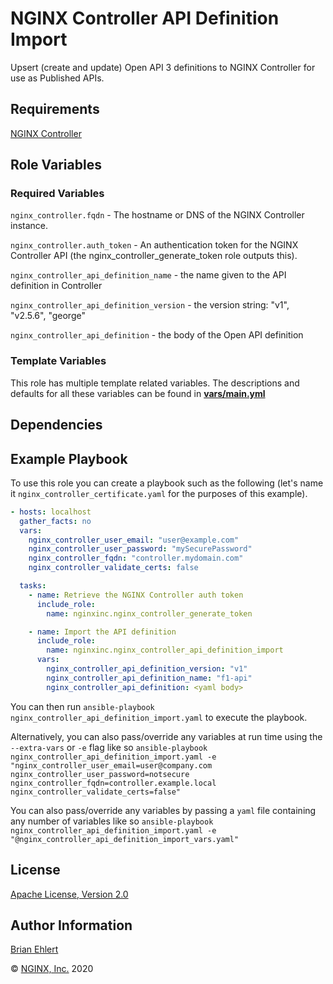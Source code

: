 NGINX Controller API Definition Import
============================

Upsert (create and update) Open API 3 definitions to NGINX Controller for use as Published APIs.

Requirements
------------

[NGINX Controller](https://www.nginx.com/products/nginx-controller/)

Role Variables
--------------

### Required Variables

`nginx_controller.fqdn` - The hostname or DNS of the NGINX Controller instance.

`nginx_controller.auth_token` - An authentication token for the NGINX Controller API (the nginx_controller_generate_token role outputs this).

`nginx_controller_api_definition_name` - the name given to the API definition in Controller

`nginx_controller_api_definition_version` - the version string: "v1", "v2.5.6", "george"

`nginx_controller_api_definition` - the body of the Open API definition

### Template Variables

This role has multiple template related variables. The descriptions and defaults for all these variables can be found in **[vars/main.yml](./vars/main.yml)**

Dependencies
------------

Example Playbook
----------------

To use this role you can create a playbook such as the following (let's name it `nginx_controller_certificate.yaml` for the purposes of this example).

```yaml
- hosts: localhost
  gather_facts: no
  vars:
    nginx_controller_user_email: "user@example.com"
    nginx_controller_user_password: "mySecurePassword"
    nginx_controller_fqdn: "controller.mydomain.com"
    nginx_controller_validate_certs: false

  tasks:
    - name: Retrieve the NGINX Controller auth token
      include_role:
        name: nginxinc.nginx_controller_generate_token

    - name: Import the API definition
      include_role:
        name: nginxinc.nginx_controller_api_definition_import
      vars:
        nginx_controller_api_definition_version: "v1"
        nginx_controller_api_definition_name: "f1-api"
        nginx_controller_api_definition: <yaml body>
```

You can then run `ansible-playbook nginx_controller_api_definition_import.yaml` to execute the playbook.

Alternatively, you can also pass/override any variables at run time using the `--extra-vars` or `-e` flag like so `ansible-playbook nginx_controller_api_definition_import.yaml -e "nginx_controller_user_email=user@company.com nginx_controller_user_password=notsecure nginx_controller_fqdn=controller.example.local nginx_controller_validate_certs=false"`

You can also pass/override any variables by passing a `yaml` file containing any number of variables like so `ansible-playbook nginx_controller_api_definition_import.yaml -e "@nginx_controller_api_definition_import_vars.yaml"`

License
-------

[Apache License, Version 2.0](./LICENSE)

Author Information
------------------

[Brian Ehlert](https://github.com/brianehlert)

&copy; [NGINX, Inc.](https://www.nginx.com/) 2020
